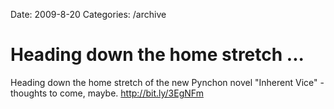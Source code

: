 Date: 2009-8-20
Categories: /archive

# Heading down the home stretch ...

Heading down the home stretch of the new Pynchon novel "Inherent Vice" - thoughts to come, maybe. <a href="http://bit.ly/3EgNFm" rel="nofollow">http://bit.ly/3EgNFm</a>

